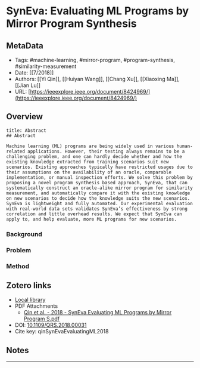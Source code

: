 # SynEva: Evaluating ML Programs by Mirror Program Synthesis

## MetaData

* Tags: #machine-learning, #mirror-program, #program-synthesis, #similarity-measurement
* Date: [[7/2018]]
* Authors: [[Yi Qin]], [[Huiyan Wang]], [[Chang Xu]], [[Xiaoxing Ma]], [[Jian Lu]]
* URL: [https://ieeexplore.ieee.org/document/8424969/](https://ieeexplore.ieee.org/document/8424969/)

## Overview

```ad-quote
title: Abstract
## Abstract

Machine learning (ML) programs are being widely used in various human-related applications. However, their testing always remains to be a challenging problem, and one can hardly decide whether and how the existing knowledge extracted from training scenarios suit new scenarios. Existing approaches typically have restricted usages due to their assumptions on the availability of an oracle, comparable implementation, or manual inspection efforts. We solve this problem by proposing a novel program synthesis based approach, SynEva, that can systematically construct an oracle-alike mirror program for similarity measurement, and automatically compare it with the existing knowledge on new scenarios to decide how the knowledge suits the new scenarios. SynEva is lightweight and fully automated. Our experimental evaluation with real-world data sets validates SynEva’s effectiveness by strong correlation and little overhead results. We expect that SynEva can apply to, and help evaluate, more ML programs for new scenarios.

```

### Background

### Problem

### Method

## Zotero links

* [Local library](zotero://select/items/1_N3CUYJKE)
* PDF Attachments
	- [Qin et al. - 2018 - SynEva Evaluating ML Programs by Mirror Program S.pdf](zotero://open-pdf/library/items/95NQAWQQ)
* DOI: [10.1109/QRS.2018.00031](https://doi.org/10.1109/QRS.2018.00031)
* Cite key: qinSynEvaEvaluatingML2018

## Notes











***


